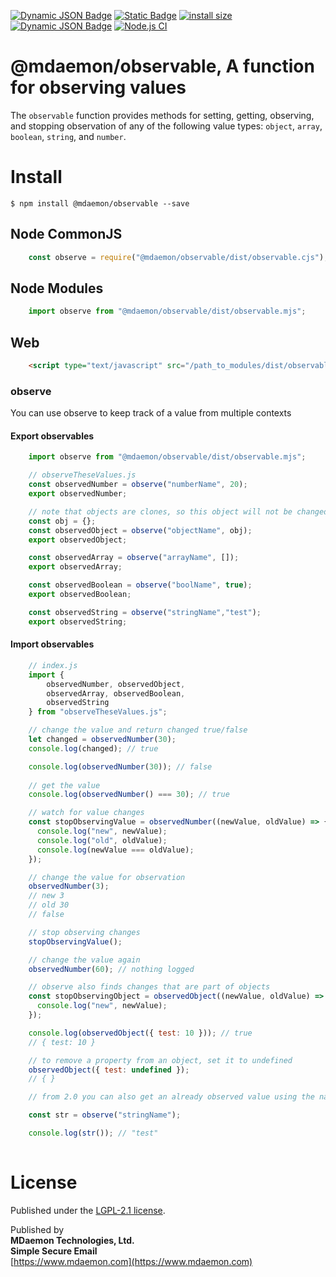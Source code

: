 [![Dynamic JSON Badge](https://img.shields.io/badge/dynamic/json?url=https%3A%2F%2Fraw.githubusercontent.com%2Fmdaemon-technologies%2Fobservable%2Fmaster%2Fpackage.json&query=%24.version&prefix=v&label=npm&color=blue)](https://www.npmjs.com/package/@mdaemon/observable) [![Static Badge](https://img.shields.io/badge/node-v16%2B-blue?style=flat&label=node&color=blue)](https://nodejs.org)
 [![install size](https://packagephobia.com/badge?p=@mdaemon/observable)](https://packagephobia.com/result?p=@mdaemon/observable) [![Dynamic JSON Badge](https://img.shields.io/badge/dynamic/json?url=https%3A%2F%2Fraw.githubusercontent.com%2Fmdaemon-technologies%2Fobservable%2Fmaster%2Fpackage.json&query=%24.license&prefix=v&label=license&color=green)](https://github.com/mdaemon-technologies/observable/blob/master/LICENSE) [![Node.js CI](https://github.com/mdaemon-technologies/observable/actions/workflows/node.js.yml/badge.svg)](https://github.com/mdaemon-technologies/observable/actions/workflows/node.js.yml)

# @mdaemon/observable, A function for observing values

The `observable` function provides methods for setting, getting, observing, and stopping observation of any of the following value types: `object`, `array`, `boolean`, `string`, and `number`.

# Install #

    $ npm install @mdaemon/observable --save

## Node CommonJS ##
```javascript
    const observe = require("@mdaemon/observable/dist/observable.cjs");
```

## Node Modules ##
```javascript
    import observe from "@mdaemon/observable/dist/observable.mjs";
```

## Web ##
```HTML
    <script type="text/javascript" src="/path_to_modules/dist/observable.umd.js">
```

### observe ###

You can use observe to keep track of a value from multiple contexts
#### Export observables ####
```javascript
    import observe from "@mdaemon/observable/dist/observable.mjs";

    // observeTheseValues.js
    const observedNumber = observe("numberName", 20);
    export observedNumber;

    // note that objects are clones, so this object will not be changed by changes to the observedObject
    const obj = {};
    const observedObject = observe("objectName", obj);
    export observedObject;

    const observedArray = observe("arrayName", []);
    export observedArray;

    const observedBoolean = observe("boolName", true);
    export observedBoolean;

    const observedString = observe("stringName","test");
    export observedString;
```


#### Import observables ####
```javascript
    // index.js
    import { 
        observedNumber, observedObject, 
        observedArray, observedBoolean, 
        observedString 
    } from "observeTheseValues.js";

    // change the value and return changed true/false
    let changed = observedNumber(30);
    console.log(changed); // true

    console.log(observedNumber(30)); // false
    
    // get the value
    console.log(observedNumber() === 30); // true

    // watch for value changes
    const stopObservingValue = observedNumber((newValue, oldValue) => {
      console.log("new", newValue);
      console.log("old", oldValue);
      console.log(newValue === oldValue);
    });

    // change the value for observation
    observedNumber(3);
    // new 3
    // old 30
    // false

    // stop observing changes
    stopObservingValue();

    // change the value again
    observedNumber(60); // nothing logged

    // observe also finds changes that are part of objects
    const stopObservingObject = observedObject((newValue, oldValue) => {
      console.log("new", newValue);
    });

    console.log(observedObject({ test: 10 })); // true
    // { test: 10 }

    // to remove a property from an object, set it to undefined
    observedObject({ test: undefined });
    // { }

    // from 2.0 you can also get an already observed value using the name of the value passed to the original

    const str = observe("stringName");

    console.log(str()); // "test"
    
```

# License #

Published under the [LGPL-2.1 license](https://github.com/mdaemon-technologies/observable/blob/main/LICENSE "LGPL-2.1 License").

Published by<br/> 
<b>MDaemon Technologies, Ltd.<br/>
Simple Secure Email</b><br/>
[https://www.mdaemon.com](https://www.mdaemon.com)